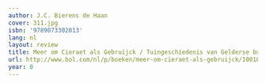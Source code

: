 ```yaml
---
author: J.C. Bierens de Haan
cover: 311.jpg
isbn: '9789073302013'
lang: nl
layout: review
title: Meer om Cieraet als Gebruijck / Tuingeschiedenis van Gelderse buitenplaatsen
url: http://www.bol.com/nl/p/boeken/meer-om-cieraet-als-gebruijck/1001004005065557/index.html
year: 0
---
```



